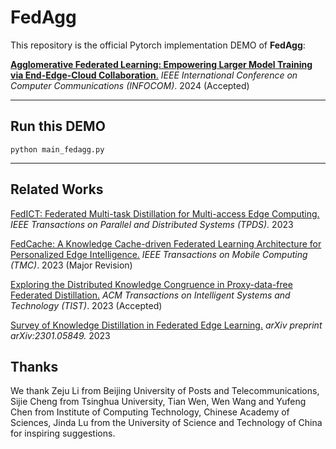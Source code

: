 # FedAgg

This repository is the official Pytorch implementation DEMO of **FedAgg**:

[**Agglomerative Federated Learning: Empowering Larger Model Training via End-Edge-Cloud Collaboration**.]() *IEEE International Conference on Computer Communications (INFOCOM)*. 2024 (Accepted)

-------
## Run this DEMO
```python main_fedagg.py```

-------

## Related Works

[FedICT: Federated Multi-task Distillation for Multi-access Edge Computing.](https://ieeexplore.ieee.org/abstract/document/10163770/) *IEEE Transactions on Parallel and Distributed Systems (TPDS).* 2023

[FedCache: A Knowledge Cache-driven Federated Learning Architecture for Personalized Edge Intelligence.](https://arxiv.org/abs/2308.07816) *IEEE Transactions on Mobile Computing (TMC)*. 2023 (Major Revision)

[Exploring the Distributed Knowledge Congruence in Proxy-data-free Federated Distillation.](https://arxiv.org/abs/2204.07028) *ACM Transactions on Intelligent Systems and Technology (TIST)*. 2023 (Accepted)

[Survey of Knowledge Distillation in Federated Edge Learning.](https://arxiv.org/abs/2301.05849) *arXiv preprint arXiv:2301.05849.* 2023

## Thanks

We thank Zeju Li from Beijing University of Posts and Telecommunications, Sijie Cheng from Tsinghua University,
Tian Wen, Wen Wang and Yufeng Chen from Institute of Computing Technology, Chinese Academy of Sciences, Jinda
Lu from the University of Science and Technology of China for inspiring suggestions.  